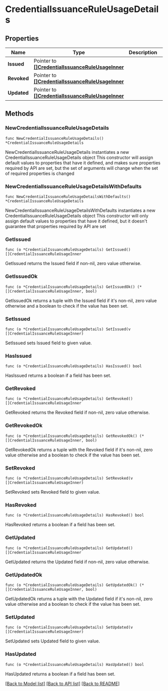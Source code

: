 # CredentialIssuanceRuleUsageDetails

## Properties

Name | Type | Description | Notes
------------ | ------------- | ------------- | -------------
**Issued** | Pointer to [**[]CredentialIssuanceRuleUsageInner**](CredentialIssuanceRuleUsageInner.md) |  | [optional] 
**Revoked** | Pointer to [**[]CredentialIssuanceRuleUsageInner**](CredentialIssuanceRuleUsageInner.md) |  | [optional] 
**Updated** | Pointer to [**[]CredentialIssuanceRuleUsageInner**](CredentialIssuanceRuleUsageInner.md) |  | [optional] 

## Methods

### NewCredentialIssuanceRuleUsageDetails

`func NewCredentialIssuanceRuleUsageDetails() *CredentialIssuanceRuleUsageDetails`

NewCredentialIssuanceRuleUsageDetails instantiates a new CredentialIssuanceRuleUsageDetails object
This constructor will assign default values to properties that have it defined,
and makes sure properties required by API are set, but the set of arguments
will change when the set of required properties is changed

### NewCredentialIssuanceRuleUsageDetailsWithDefaults

`func NewCredentialIssuanceRuleUsageDetailsWithDefaults() *CredentialIssuanceRuleUsageDetails`

NewCredentialIssuanceRuleUsageDetailsWithDefaults instantiates a new CredentialIssuanceRuleUsageDetails object
This constructor will only assign default values to properties that have it defined,
but it doesn't guarantee that properties required by API are set

### GetIssued

`func (o *CredentialIssuanceRuleUsageDetails) GetIssued() []CredentialIssuanceRuleUsageInner`

GetIssued returns the Issued field if non-nil, zero value otherwise.

### GetIssuedOk

`func (o *CredentialIssuanceRuleUsageDetails) GetIssuedOk() (*[]CredentialIssuanceRuleUsageInner, bool)`

GetIssuedOk returns a tuple with the Issued field if it's non-nil, zero value otherwise
and a boolean to check if the value has been set.

### SetIssued

`func (o *CredentialIssuanceRuleUsageDetails) SetIssued(v []CredentialIssuanceRuleUsageInner)`

SetIssued sets Issued field to given value.

### HasIssued

`func (o *CredentialIssuanceRuleUsageDetails) HasIssued() bool`

HasIssued returns a boolean if a field has been set.

### GetRevoked

`func (o *CredentialIssuanceRuleUsageDetails) GetRevoked() []CredentialIssuanceRuleUsageInner`

GetRevoked returns the Revoked field if non-nil, zero value otherwise.

### GetRevokedOk

`func (o *CredentialIssuanceRuleUsageDetails) GetRevokedOk() (*[]CredentialIssuanceRuleUsageInner, bool)`

GetRevokedOk returns a tuple with the Revoked field if it's non-nil, zero value otherwise
and a boolean to check if the value has been set.

### SetRevoked

`func (o *CredentialIssuanceRuleUsageDetails) SetRevoked(v []CredentialIssuanceRuleUsageInner)`

SetRevoked sets Revoked field to given value.

### HasRevoked

`func (o *CredentialIssuanceRuleUsageDetails) HasRevoked() bool`

HasRevoked returns a boolean if a field has been set.

### GetUpdated

`func (o *CredentialIssuanceRuleUsageDetails) GetUpdated() []CredentialIssuanceRuleUsageInner`

GetUpdated returns the Updated field if non-nil, zero value otherwise.

### GetUpdatedOk

`func (o *CredentialIssuanceRuleUsageDetails) GetUpdatedOk() (*[]CredentialIssuanceRuleUsageInner, bool)`

GetUpdatedOk returns a tuple with the Updated field if it's non-nil, zero value otherwise
and a boolean to check if the value has been set.

### SetUpdated

`func (o *CredentialIssuanceRuleUsageDetails) SetUpdated(v []CredentialIssuanceRuleUsageInner)`

SetUpdated sets Updated field to given value.

### HasUpdated

`func (o *CredentialIssuanceRuleUsageDetails) HasUpdated() bool`

HasUpdated returns a boolean if a field has been set.


[[Back to Model list]](../README.md#documentation-for-models) [[Back to API list]](../README.md#documentation-for-api-endpoints) [[Back to README]](../README.md)


